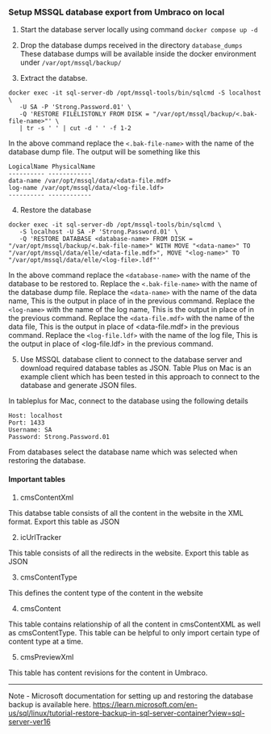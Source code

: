 ### Setup MSSQL database export from Umbraco on local

1. Start the database server locally using command
`docker compose up -d`

2. Drop the database dumps received in the directory `database_dumps`
These database dumps will be available inside the docker environment under `/var/opt/mssql/backup/`

3. Extract the databse.

```
docker exec -it sql-server-db /opt/mssql-tools/bin/sqlcmd -S localhost \
   -U SA -P 'Strong.Password.01' \
   -Q 'RESTORE FILELISTONLY FROM DISK = "/var/opt/mssql/backup/<.bak-file-name>"' \
   | tr -s ' ' | cut -d ' ' -f 1-2
```

In the above command replace the `<.bak-file-name>` with the name of the database dump file.
The output will be something like this

```
LogicalName PhysicalName
---------- ------------
data-name /var/opt/mssql/data/<data-file.mdf>
log-name /var/opt/mssql/data/<log-file.ldf>
---------- ------------
```

4. Restore the database

```
docker exec -it sql-server-db /opt/mssql-tools/bin/sqlcmd \
   -S localhost -U SA -P 'Strong.Password.01' \
   -Q 'RESTORE DATABASE <database-name> FROM DISK = "/var/opt/mssql/backup/<.bak-file-name>" WITH MOVE "<data-name>" TO "/var/opt/mssql/data/elle/<data-file.mdf>", MOVE "<log-name>" TO "/var/opt/mssql/data/elle/<log-file>.ldf"'
```

In the above command replace the `<database-name>` with the name of the database to be restored to.
Replace the `<.bak-file-name>` with the name of the database dump file.
Replace the `<data-name>` with the name of the data name, This is the output in place of <data-name> in the previous command.
Replace the `<log-name>` with the name of the log name, This is the output in place of <log-name> in the previous command.
Replace the `<data-file.mdf>` with the name of the data file, This is the output in place of <data-file.mdf> in the previous command.
Replace the `<log-file.ldf>` with the name of the log file, This is the output in place of <log-file.ldf> in the previous command.

5. Use MSSQL database client to connect to the database server and download required database tables as JSON.
Table Plus on Mac is an example client which has been tested in this approach to connect to the database and generate JSON files.

In tableplus for Mac, connect to the database using the following details

```
Host: localhost
Port: 1433
Username: SA
Password: Strong.Password.01
```

From databases select the database name which was selected when restoring the database.

#### Important tables

1. cmsContentXml

This databse table consists of all the content in the website in the XML format. Export this table as JSON

2. icUrlTracker

This table consists of all the redirects in the website. Export this table as JSON

3. cmsContentType

This defines the content type of the content in the website

4. cmsContent

This table contains relationship of all the content in cmsContentXML as well as cmsContentType.
This table can be helpful to only import certain type of content type at a time.

5. cmsPreviewXml

This table has content revisions for the content in Umbraco.

--------------------------

Note - Microsoft documentation for setting up and restoring the database backup is available here.
<https://learn.microsoft.com/en-us/sql/linux/tutorial-restore-backup-in-sql-server-container?view=sql-server-ver16>
